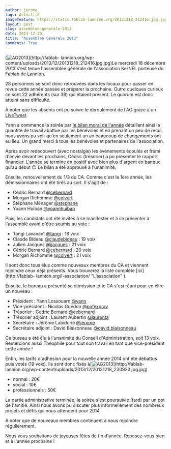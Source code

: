 ```yaml
---
author: jerome
tags: Actualité
imagefeature: https://static.fablab-lannion.org/20131218_212416.jpg.jpg
layout: post
slug: assemblee-generale-2013
date: 2013-12-20
title: "Assemblée Générale 2013"
comments: True
---
```

[![AG2013](https://static.fablab-lannion.org/20131218_212416.jpg-150x150.jpg)](http://fablab-
lannion.org/wp-content/uploads/2013/12/20131218_212416.jpg.jpg)Le mercredi 18
décembre 2013 s'est tenue l'assemblée générale de l'association KerNEL
porteuse du Fablab de Lannion.

28 personnes se sont donc retrouvées dans les locaux pour passer en revue
cette année passée et préparer la prochaine. Outre quelques curieux ce sont 22
adhérents (sur 38) qui étaient présent. Le quorum est donc atteint sans
difficulté.

À noter que les absents ont pu suivre le déroulement de l'AG gràce à un
[LiveTweet](http://sfy.co/qLY1)

Yann a commencé la soirée par [le bilan moral de
l'année](http://ubuntuone.com/6BUQl130JCMuO2pJZ9b84R) détaillant ainsi la
quantité de travail abattue par les bénévoles et en prenant un peu de recul,
nous avons pu voir qu'en seulement un an beaucoup de changements ont eu lieu.
Un grand merci à tous les bénévoles et partenaires de l'association.

Après avoir redécouvert (avec nostalgie) les événements écoulés et frémi
d'envie devant les prochains, Cédric (trésorier) a pu présenter le rapport
financier. L'année se termine en positif avec bien plus d'argent en banque
qu'au début 😉 Le bilan a été approuvé à l'unanimité.

Ensuite, renouvellement du 1/3 du CA. Comme c'est la 1ère année, les
démissionnaires ont été tirés au sort. Il s'agit de :

  * Cédric Bernard [@cebernard](http://fablab-lannion.org/membres/cebernard/)
  * Morgan Richomme [@colvert](http://fablab-lannion.org/membres/colvert/)
  * Stéphane Ménager [@stephane](http://fablab-lannion.org/membres/stephane/)
  * Yoann Huiban [@yoannhuiban](http://fablab-lannion.org/membres/yoannhuiban/)

Puis, les candidats ont été invités à se manifester et à se présenter à
l'assemblé avant d'être soumis au vote :

  * Tangi Lavanant [@tangi](http://fablab-lannion.org/membres/tangi/) : 18 voix
  * Claude Bideau [@claudebideau](http://fablab-lannion.org/membres/claudebideau/) : 19 voix
  * Julien Jacques [@jjacques](http://fablab-lannion.org/membres/jjacques/) : 21 voix
  * Cédric Bernard [@cebernard](http://fablab-lannion.org/membres/cebernard/) : 20 voix
  * Morgan Richomme [@colvert](http://fablab-lannion.org/membres/colvert/) : 21 voix

Il sont donc tous élus comme nouveaux membres du CA et viennent rejoindre ceux
déjà présents. Vous trouverez la liste complète [ici](http://fablab-
lannion.org/l-association/ "L’association" ).

Ensuite, le bureau a présenté sa démission et le CA s'est réuni pour en élire
un nouveau :

  * Président : Yann Lossouarn [@yann](http://fablab-lannion.org/membres/yann/)
  * Vice-président : Nicolas Guedon [@pofexpray](http://fablab-lannion.org/membres/pofexpray/)
  * Trésorier : Cedric Bernard [@cebernard](http://fablab-lannion.org/membres/cebernard/)
  * Trésorier adjoint : Laurent Aubertin [@laurenta](http://fablab-lannion.org/membres/laurenta/)
  * Secrétaire : Jérôme Labidurie [@jerome](http://fablab-lannion.org/membres/jerome/)
  * Secrétaire adjoint : David Blaisonneau [@david.blaisonneau](http://fablab-lannion.org/membres/david.blaisonneau/)

Ce bureau a été élu à l'unanimité du Conseil d'Administration, soit 13 voix.
Remercions aussi Théophile pour tout son travail en tant que vice-président
cette année !

Enfin, les tarifs d'adhésion pour la nouvelle année 2014 ont été débattus puis
votés (19 voix). Ils sont donc fixés
à[![AG2013](https://static.fablab-lannion.org/20131218_230923.jpg-150x150.jpg)](http://fablab-
lannion.org/wp-content/uploads/2013/12/20131218_230923.jpg.jpg)

  * normal : 20€
  * social : 10€
  * professionnels : 50€

La partie administrative terminée, la soirée s'est poursuivie (tard) par un
pot de l'amitié. Ainsi nous avons pu discuter plus informellement des nombreux
projets et défis qui nous attendent pour 2014.

A noter que de nouveaux membres continuent à nous rejoindre régulièrement.

Nous vous souhaitons de joyeuses fêtes de fin d'année. Reposez-vous bien et à
l'année prochaine !




